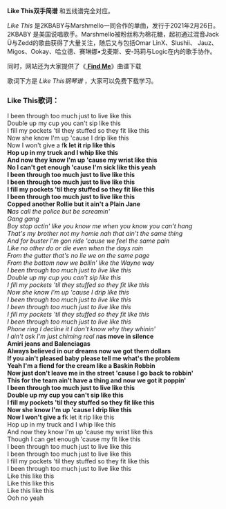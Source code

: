 

**Like This双手简谱** 和五线谱完全对应。

_Like This_ 是2KBABY与Marshmello一同合作的单曲，发行于2021年2月26日。2KBABY
是美国说唱歌手。Marshmello被粉丝称为棉花糖，起初通过混音Jack Ü与Zedd的歌曲获得了大量关注，随后又与包括Omar
LinX、Slushii、 Jauz、Migos、Ookay、哈立德、赛琳娜•戈麦斯、安-玛莉与Logic在内的歌手协作。

同时，网站还为大家提供了《[ **Find Me**](Music-8381-Find-Me-Marshmello.html "Find Me")》曲谱下载

歌词下方是 _Like This钢琴谱_ ，大家可以免费下载学习。

### Like This歌词：

I been through too much just to live like this  
Double up my cup you can't sip like this  
I fill my pockets 'til they stuffed so they fit like this  
Now she know I'm up 'cause I drip like this  
Now I won't give a f**k let it rip like this  
Hop up in my truck and I whip like this  
And now they know I'm up 'cause my wrist like this  
No I can't get enough 'cause I'm sick like this yeah  
I been through too much just to live like this  
I been through too much just to live like this  
I fill my pockets 'til they stuffed so they fit like this  
I been through too much just to live like this  
Copped another Rollie but it ain't a Plain Jane  
N***as call the police but be screamin'  
Gang gang  
Boy stop actin' like you know me when you know you can't hang  
That's my brothеr not my homie nah that ain't the same thing  
And for buster I'm gon ride 'cause we feel the same pain  
Like no other do or die even when the days rain  
From the gutter that's no lie we on the same page  
From the bottom now we ballin' like the Wayne way  
I been through too much just to live like this  
Double up my cup you can't sip like this  
I fill my pockets 'til they stuffed so they fit like this  
Now she know I'm up 'cause I drip like this  
I been through too much just to live like this  
I been through too much just to live like this  
I fill my pockets 'til they stuffed so they fit like this  
I been through too much just to live like this  
Phone ring I decline it I don't know why they whinin'  
I ain't ask I'm just chiming real n***as move in silence  
Amiri jeans and Balenciagas  
Always believed in our dreams now we got them dollars  
If you ain't pleased baby please tell me what's the problem  
Yeah I'm a fiend for the cream like a Baskin Robbin  
Now just don't leave me in the street 'cause I go back to robbin'  
This for the team ain't have a thing and now we got it poppin'  
I been through too much just to live like this  
Double up my cup you can't sip like this  
I fill my pockets 'til they stuffed so they fit like this  
Now she know I'm up 'cause I drip like this  
Now I won't give a f**k let it rip like this  
Hop up in my truck and I whip like this  
And now they know I'm up 'cause my wrist like this  
Though I can get enough 'cause my fit like this  
I been through too much just to live like this  
I been through too much just to live like this  
I fill my pockets 'til they stuffed so they fit like this  
I been through too much just to live like this  
Like this like this  
Like this like this  
Like this like this  
Ooh no yeah

